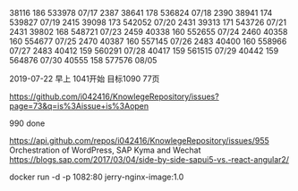 

38116   186 533978 07/17 2387
38641   178 536824 07/18 2390
38941   174 539827 07/19 2415 
39098   173 542052 07/20 2431
39313   171 543726 07/21 2431
39802   168 548721 07/23 2459
40338   160 552655 07/24 2460
40358   160 554677 07/25 2470
40387   160 557145 07/26 2483
40400   160 558966 07/27 2483
40412   159 560291 07/28 
40417   159 561515 07/29
40442   159 564876 07/30
40555   158 577576 08/05

2019-07-22 早上 1041开始 目标1090 77页 

https://github.com/i042416/KnowlegeRepository/issues?page=73&q=is%3Aissue+is%3Aopen

990 done

https://api.github.com/repos/i042416/KnowlegeRepository/issues/955
Orchestration of WordPress, SAP Kyma and Wechat
https://blogs.sap.com/2017/03/04/side-by-side-sapui5-vs.-react-angular2/

docker run -d -p 1082:80 jerry-nginx-image:1.0

